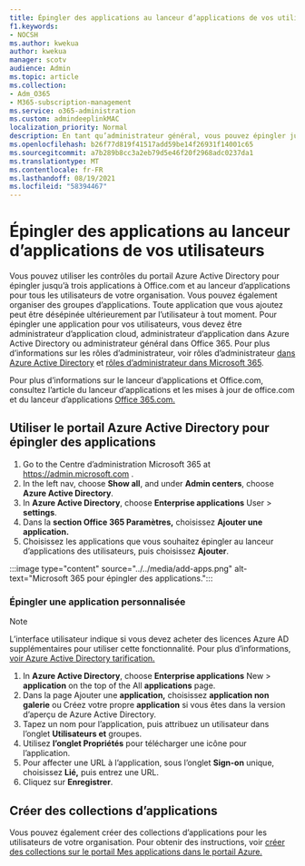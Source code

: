 ```yaml
---
title: Épingler des applications au lanceur d’applications de vos utilisateurs
f1.keywords:
- NOCSH
ms.author: kwekua
author: kwekua
manager: scotv
audience: Admin
ms.topic: article
ms.collection:
- Adm_O365
- M365-subscription-management
ms.service: o365-administration
ms.custom: admindeeplinkMAC
localization_priority: Normal
description: En tant qu’administrateur général, vous pouvez épingler jusqu’à trois applications au lanceur d’applications de vos utilisateurs.
ms.openlocfilehash: b26f77d819f41517add59be14f26931f14001c65
ms.sourcegitcommit: a7b289b8cc3a2eb79d5e46f20f2968adc0237da1
ms.translationtype: MT
ms.contentlocale: fr-FR
ms.lasthandoff: 08/19/2021
ms.locfileid: "58394467"
---
```

# <a name="pin-apps-to-your-users-app-launcher"></a>Épingler des applications au lanceur d’applications de vos utilisateurs

Vous pouvez utiliser les contrôles du portail Azure Active Directory pour épingler jusqu’à trois applications à Office.com et au lanceur d’applications pour tous les utilisateurs de votre organisation. Vous pouvez également organiser des groupes d’applications. Toute application que vous ajoutez peut être désépinée ultérieurement par l’utilisateur à tout moment. Pour épingler une application pour vos utilisateurs, vous devez être administrateur d’application cloud, administrateur d’application dans Azure Active Directory ou administrateur général dans Office 365. Pour plus d’informations sur les rôles d’administrateur, voir rôles d’administrateur [dans Azure Active Directory](/azure/active-directory/users-groups-roles/directory-assign-admin-roles) et [rôles d’administrateur dans Microsoft 365](../add-users/about-admin-roles.md). 

Pour plus d’informations sur le lanceur d’applications [](https://support.microsoft.com/office/79f12104-6fed-442f-96a0-eb089a3f476a) et Office.com, consultez l’article du lanceur d’applications et les mises à jour de office.com et du lanceur d’applications [Office 365.com.](https://techcommunity.microsoft.com/t5/office-365-blog/updates-to-office-com-and-the-office-365-app-launcher/ba-p/1150503)

## <a name="use-the-azure-active-directory-portal-to-pin-apps"></a>Utiliser le portail Azure Active Directory pour épingler des applications

1. Go to the Centre d’administration Microsoft 365 at <a href="https://go.microsoft.com/fwlink/p/?linkid=2024339" target="_blank">https://admin.microsoft.com</a> .
2. In the left nav, choose **Show all**, and under **Admin centers**, choose **Azure Active Directory**.
3. In **Azure Active Directory**, choose **Enterprise applications** User  >  **settings**.
4. Dans la **section Office 365 Paramètres,** choisissez **Ajouter une application.**
5. Choisissez les applications que vous souhaitez épingler au lanceur d’applications des utilisateurs, puis choisissez **Ajouter**.

:::image type="content" source="../../media/add-apps.png" alt-text="Microsoft 365 pour épingler des applications.":::

### <a name="pin-a-custom-app"></a>Épingler une application personnalisée

> [!NOTE]
> L’interface utilisateur indique si vous devez acheter des licences Azure AD supplémentaires pour utiliser cette fonctionnalité. Pour plus d’informations, [voir Azure Active Directory tarification.](https://azure.microsoft.com/pricing/details/active-directory/)

1. In **Azure Active Directory**, choose **Enterprise applications** New  >  **application** on the top of the All **applications** page.
2. Dans la page Ajouter une **application,** choisissez **application non galerie** ou Créez votre propre **application** si vous êtes dans la version d’aperçu de Azure Active Directory. 
3. Tapez un nom pour l’application, puis attribuez un utilisateur dans l’onglet **Utilisateurs et** groupes.
4. Utilisez **l’onglet Propriétés** pour télécharger une icône pour l’application.
5. Pour affecter une URL à l’application, sous l’onglet **Sign-on** unique, choisissez **Lié,** puis entrez une URL.
6. Cliquez sur **Enregistrer**.

## <a name="create-application-collections"></a>Créer des collections d’applications

Vous pouvez également créer des collections d’applications pour les utilisateurs de votre organisation. Pour obtenir des instructions, voir [créer des collections sur le portail Mes applications dans le portail Azure.](/azure/active-directory/manage-apps/access-panel-collections)